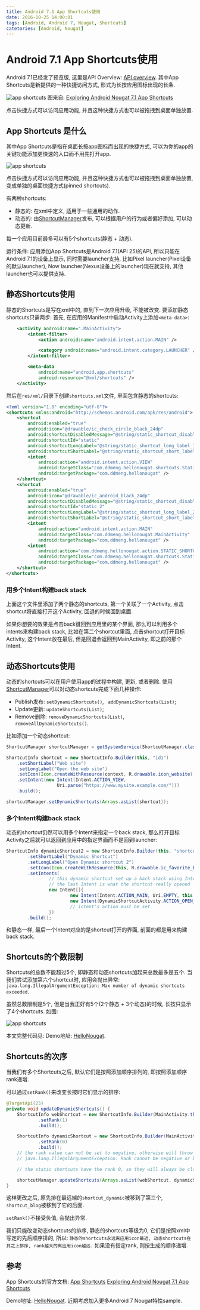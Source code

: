 ```yaml
---
title: Android 7.1 App Shortcuts使用
date: 2016-10-25 14:00:01
tags: [Android, Android 7, Nougat, Shortcuts]
catetories: [Android, Nougat]
---
```


# Android 7.1 App Shortcuts使用
Android 7.1已经发了预览版, 这里是API Overview: [API overview](https://developer.android.com/preview/api-overview.html).
其中App Shortcuts是新提供的一种快捷访问方式, 形式为长按应用图标出现的长条.

![app shortcuts](/images/app-shortcuts.png)
图来自: [Exploring Android Nougat 7.1 App Shortcuts](https://catinean.com/2016/10/20/exploring-android-nougat-7-1-app-shortcuts/)

点击快捷方式可以访问应用功能, 并且这种快捷方式也可以被拖拽到桌面单独放置.

<!-- more -->

## App Shortcuts 是什么
其中App Shortcuts是指在桌面长按app图标而出现的快捷方式, 可以为你的app的关键功能添加更快速的入口而不用先打开app.

![app shortcuts](/images/app-shortcuts-doc.png)

点击快捷方式可以访问应用功能, 并且这种快捷方式也可以被拖拽到桌面单独放置, 变成单独的桌面快捷方式(pinned shortcuts).

有两种shortcuts:
- 静态的: 在xml中定义, 适用于一些通用的动作.
- 动态的: 由[ShortcutManager](https://developer.android.com/reference/android/content/pm/ShortcutManager.html)发布, 可以根据用户的行为或者偏好添加, 可以动态更新.

每一个应用目前最多可以有5个shortcuts(静态 + 动态).

运行条件: 
应用添加App Shortcuts是Android 7.1(API 25)的API, 所以只能在Android 7.1的设备上显示, 同时需要launcher支持, 比如Pixel launcher(Pixel设备的默认launcher), Now launcher(Nexus设备上的launcher)现在就支持, 其他launcher也可以提供支持.

## 静态Shortcuts使用
静态的Shortcuts是写在xml中的, 直到下一次应用升级, 不能被改变.
要添加静态shortcuts只需两步:
首先, 在应用的Manifest中启动Activity上添加`<meta-data>`:

```xml
    <activity android:name=".MainActivity">
        <intent-filter>
            <action android:name="android.intent.action.MAIN" />

            <category android:name="android.intent.category.LAUNCHER" />
        </intent-filter>

        <meta-data
            android:name="android.app.shortcuts"
            android:resource="@xml/shortcuts" />
    </activity>
```

然后在`res/xml/`目录下创建`shortcuts.xml`文件, 里面包含静态的shortcuts:
```xml
<?xml version="1.0" encoding="utf-8"?>
<shortcuts xmlns:android="http://schemas.android.com/apk/res/android">
    <shortcut
        android:enabled="true"
        android:icon="@drawable/ic_check_circle_black_24dp"
        android:shortcutDisabledMessage="@string/static_shortcut_disabled_message"
        android:shortcutId="static"
        android:shortcutLongLabel="@string/static_shortcut_long_label_1"
        android:shortcutShortLabel="@string/static_shortcut_short_label_1">
        <intent
            android:action="android.intent.action.VIEW"
            android:targetClass="com.ddmeng.hellonougat.shortcuts.StaticShortcutActivity"
            android:targetPackage="com.ddmeng.hellonougat" />
    </shortcut>
    <shortcut
        android:enabled="true"
        android:icon="@drawable/ic_android_black_24dp"
        android:shortcutDisabledMessage="@string/static_shortcut_disabled_message"
        android:shortcutId="static_2"
        android:shortcutLongLabel="@string/static_shortcut_long_label_2"
        android:shortcutShortLabel="@string/static_shortcut_short_label_2">
        <intent
            android:action="android.intent.action.MAIN"
            android:targetClass="com.ddmeng.hellonougat.MainActivity"
            android:targetPackage="com.ddmeng.hellonougat" />
        <intent
            android:action="com.ddmeng.hellonougat.action.STATIC_SHORTCUT_2"
            android:targetClass="com.ddmeng.hellonougat.shortcuts.StaticShortcutActivity"
            android:targetPackage="com.ddmeng.hellonougat" />
    </shortcut>
</shortcuts>
```

### 用多个Intent构建back stack
上面这个文件里添加了两个静态的shortcuts, 第一个关联了一个Activity, 点击shortcut将直接打开这个Activity, 回退的时候回到桌面.


如果你想要的效果是点击back键回到应用里的某个界面, 那么可以利用多个intents来构建back stack, 比如在第二个shortcut里面, 点击shortcut打开目标Activity, 这个Intent放在最后, 但是回退会返回到MainActivity, 即之前的那个Intent.


## 动态Shortcuts使用
动态的shortcuts可以在用户使用app的过程中构建, 更新, 或者删除. 
使用[ShortcutManager](https://developer.android.com/reference/android/content/pm/ShortcutManager.html)可以对动态shortcuts完成下面几种操作:
- Publish发布: `setDynamicShortcuts()`, ` addDynamicShortcuts(List)`;
- Update更新: `updateShortcuts(List)`;
- Remove删除: `removeDynamicShortcuts(List)`, `removeAllDynamicShortcuts()`.

比如添加一个动态shortcut:
```java
ShortcutManager shortcutManager = getSystemService(ShortcutManager.class);

ShortcutInfo shortcut = new ShortcutInfo.Builder(this, "id1")
    .setShortLabel("Web site")
    .setLongLabel("Open the web site")
    .setIcon(Icon.createWithResource(context, R.drawable.icon_website))
    .setIntent(new Intent(Intent.ACTION_VIEW,
                   Uri.parse("https://www.mysite.example.com/")))
    .build();

shortcutManager.setDynamicShortcuts(Arrays.asList(shortcut));

```

### 多个Intent构建back stack
动态的shortcut仍然可以用多个Intent来指定一个back stack, 那么打开目标Activity之后就可以返回到应用中的指定界面而不是回到launcher:
```java
ShortcutInfo dynamicShortcut2 = new ShortcutInfo.Builder(this, "shortcut_dynamic")
        .setShortLabel("Dynamic Shortcut")
        .setLongLabel("Open Dynamic shortcut 2")
        .setIcon(Icon.createWithResource(this, R.drawable.ic_favorite_border_black_24dp))
        .setIntents(
                // this dynamic shortcut set up a back stack using Intents, when pressing back, will go to MainActivity
                // the last Intent is what the shortcut really opened
                new Intent[]{
                        new Intent(Intent.ACTION_MAIN, Uri.EMPTY, this, MainActivity.class).setFlags(Intent.FLAG_ACTIVITY_CLEAR_TASK),
                        new Intent(DynamicShortcutActivity.ACTION_OPEN_DYNAMIC)
                        // intent's action must be set
                })
        .build();
```
和静态一样, 最后一个Intent对应的是shortcut打开的界面, 前面的都是用来构建back stack.

## Shortcuts的个数限制
Shortcuts的总数不能超过5个, 即静态和动态shortcuts加起来总数最多是五个.
当我们尝试添加第六个shortcut时, 应用会抛出异常: `java.lang.IllegalArgumentException: Max number of dynamic shortcuts exceeded`.

虽然总数限制是5个, 但是当我正好有5个(2个静态 + 3个动态)的时候, 长按只显示了4个shortcuts.
如图:

![app shortcuts](/images/app-shortcuts-demo-screenshot.png)

本文完整代码见: Demo地址: [HelloNougat](https://github.com/mengdd/HelloNougat).


## Shortcuts的次序
当我们有多个Shortcuts之后, 默认它们是按照添加顺序排列的, 即按照添加顺序rank递增.

可以通过`setRank()`来改变长按时它们显示的排序:
```java
@TargetApi(25)
private void updateDynamicShortcuts() {
    ShortcutInfo webShortcut = new ShortcutInfo.Builder(MainActivity.this, "shortcut_blog")
            .setRank(1)
            .build();

    ShortcutInfo dynamicShortcut = new ShortcutInfo.Builder(MainActivity.this, "shortcut_dynamic")
            .setRank(0)
            .build();
    // the rank value can not be set to negative, otherwise will throw
    // java.lang.IllegalArgumentException: Rank cannot be negative or bigger than MAX_RANK

    // the static shortcuts have the rank 0, so they will always be closest to launcher icon

    shortcutManager.updateShortcuts(Arrays.asList(webShortcut, dynamicShortcut));
}
```
这样更改之后, 原先排在最远端的`shortcut_dynamic`被移到了第三个, `shortcut_blog`被移到了它的后面.

`setRank()`不接受负值, 会抛出异常.

我们只能改变动态shortcuts的排序, 静态的shortcuts等级为0, 它们是按照xml中写定的先后顺序排的, 所以: 
`静态的shortcuts永远离应用icon最近, 动态shortcuts在其之上排序, rank越大的离应用icon越远.`
如果没有指定rank, 则按生成的顺序递增.


## 参考
App Shortcuts的官方文档: [App Shortcuts](https://developer.android.com/preview/shortcuts.html)
[Exploring Android Nougat 7.1 App Shortcuts](https://catinean.com/2016/10/20/exploring-android-nougat-7-1-app-shortcuts/)

Demo地址: [HelloNougat](https://github.com/mengdd/HelloNougat).
近期考虑加入更多Android 7 Nougat特性sample.




